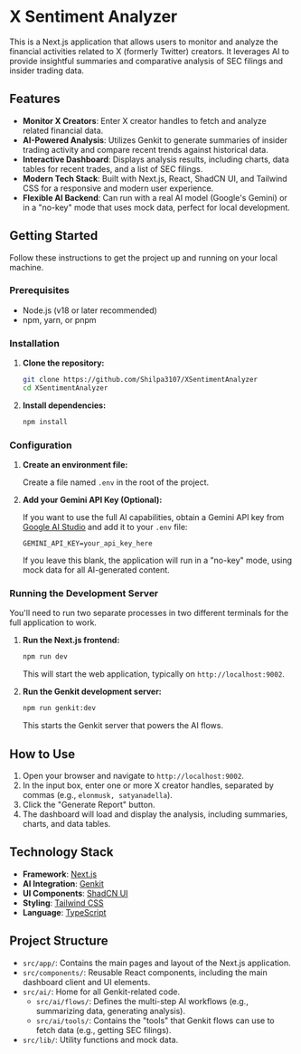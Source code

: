 # X Sentiment Analyzer

This is a Next.js application that allows users to monitor and analyze the financial activities related to X (formerly Twitter) creators. It leverages AI to provide insightful summaries and comparative analysis of SEC filings and insider trading data.

## Features

- **Monitor X Creators**: Enter X creator handles to fetch and analyze related financial data.
- **AI-Powered Analysis**: Utilizes Genkit to generate summaries of insider trading activity and compare recent trends against historical data.
- **Interactive Dashboard**: Displays analysis results, including charts, data tables for recent trades, and a list of SEC filings.
- **Modern Tech Stack**: Built with Next.js, React, ShadCN UI, and Tailwind CSS for a responsive and modern user experience.
- **Flexible AI Backend**: Can run with a real AI model (Google's Gemini) or in a "no-key" mode that uses mock data, perfect for local development.

## Getting Started

Follow these instructions to get the project up and running on your local machine.

### Prerequisites

- Node.js (v18 or later recommended)
- npm, yarn, or pnpm

### Installation

1.  **Clone the repository:**
    ```bash
    git clone https://github.com/Shilpa3107/XSentimentAnalyzer
    cd XSentimentAnalyzer
    ```

2.  **Install dependencies:**
    ```bash
    npm install
    ```

### Configuration

1.  **Create an environment file:**

    Create a file named `.env` in the root of the project.

2.  **Add your Gemini API Key (Optional):**

    If you want to use the full AI capabilities, obtain a Gemini API key from [Google AI Studio](https://aistudio.google.com/app/apikey) and add it to your `.env` file:

    ```
    GEMINI_API_KEY=your_api_key_here
    ```

    If you leave this blank, the application will run in a "no-key" mode, using mock data for all AI-generated content.

### Running the Development Server

You'll need to run two separate processes in two different terminals for the full application to work.

1.  **Run the Next.js frontend:**
    ```bash
    npm run dev
    ```
    This will start the web application, typically on `http://localhost:9002`.

2.  **Run the Genkit development server:**
    ```bash
    npm run genkit:dev
    ```
    This starts the Genkit server that powers the AI flows.

## How to Use

1.  Open your browser and navigate to `http://localhost:9002`.
2.  In the input box, enter one or more X creator handles, separated by commas (e.g., `elonmusk, satyanadella`).
3.  Click the "Generate Report" button.
4.  The dashboard will load and display the analysis, including summaries, charts, and data tables.

## Technology Stack

- **Framework**: [Next.js](https://nextjs.org/)
- **AI Integration**: [Genkit](https://firebase.google.com/docs/genkit)
- **UI Components**: [ShadCN UI](https://ui.shadcn.com/)
- **Styling**: [Tailwind CSS](https://tailwindcss.com/)
- **Language**: [TypeScript](https://www.typescriptlang.org/)

## Project Structure

- `src/app/`: Contains the main pages and layout of the Next.js application.
- `src/components/`: Reusable React components, including the main dashboard client and UI elements.
- `src/ai/`: Home for all Genkit-related code.
  - `src/ai/flows/`: Defines the multi-step AI workflows (e.g., summarizing data, generating analysis).
  - `src/ai/tools/`: Contains the "tools" that Genkit flows can use to fetch data (e.g., getting SEC filings).
- `src/lib/`: Utility functions and mock data.
